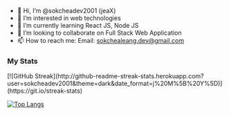- 👋 Hi, I’m @sokcheadev2001 (jeaX)
- 👀 I’m interested in web technologies
- 🌱 I’m currently learning React JS, Node JS
- 💞️ I’m looking to collaborate on Full Stack Web Application
- 📫 How to reach me: Email: sokchealeang.dev@gmail.com
<h3>My Stats</h3>
[![GitHub Streak](http://github-readme-streak-stats.herokuapp.com?user=sokcheadev2001&theme=dark&date_format=j%20M%5B%20Y%5D)](https://git.io/streak-stats)

[![Top Langs](https://github-readme-stats.vercel.app/api/top-langs/?username=sokcheadev2001&layout=compact&theme=vision-friendly-dark)](https://github.com/anuraghazra/github-readme-stats)

